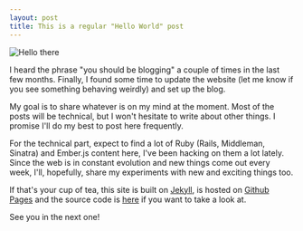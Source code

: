 ```yaml
---
layout: post
title: This is a regular "Hello World" post
---
```


![Hello there](https://media.giphy.com/media/3o85xwGZR5UtB6SiL6/giphy.gif)

I heard the phrase "you should be blogging" a couple of times in the last few months. Finally, I found some time to update the website (let me know if you see something behaving weirdly) and set up the blog.

My goal is to share whatever is on my mind at the moment. Most of the posts will be technical, but I won't hesitate to write about other things. I promise I'll do my best to post here frequently.

For the technical part, expect to find a lot of Ruby (Rails, Middleman, Sinatra) and Ember.js content here, I've been hacking on them a lot lately. Since the web is in constant evolution and new things come out every week, I'll, hopefully, share my experiments with new and exciting things too.

If that's your cup of tea, this site is built on <a href="http://jekyllrb.com/" target="_blank">Jekyll</a>, is hosted on <a href="https://pages.github.com/" target="_blank">Github Pages</a> and the source code is <a href="https://github.com/romulomachado/romulomachado.github.io" target="_blank">here</a> if you want to take a look at.

See you in the next one!

